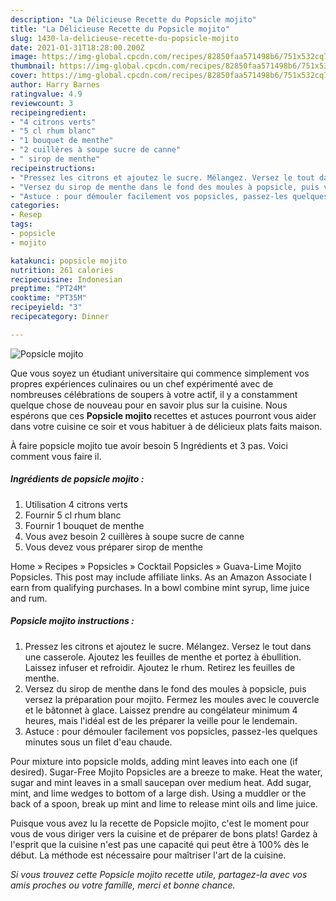 ```yaml
---
description: "La Délicieuse Recette du Popsicle mojito"
title: "La Délicieuse Recette du Popsicle mojito"
slug: 1430-la-delicieuse-recette-du-popsicle-mojito
date: 2021-01-31T18:28:00.200Z
image: https://img-global.cpcdn.com/recipes/82850faa571498b6/751x532cq70/popsicle-mojito-photo-principale-de-la-recette.jpg
thumbnail: https://img-global.cpcdn.com/recipes/82850faa571498b6/751x532cq70/popsicle-mojito-photo-principale-de-la-recette.jpg
cover: https://img-global.cpcdn.com/recipes/82850faa571498b6/751x532cq70/popsicle-mojito-photo-principale-de-la-recette.jpg
author: Harry Barnes
ratingvalue: 4.9
reviewcount: 3
recipeingredient:
- "4 citrons verts"
- "5 cl rhum blanc"
- "1 bouquet de menthe"
- "2 cuillères à soupe sucre de canne"
- " sirop de menthe"
recipeinstructions:
- "Pressez les citrons et ajoutez le sucre. Mélangez. Versez le tout dans une casserole. Ajoutez les feuilles de menthe et portez à ébullition. Laissez infuser et refroidir. Ajoutez le rhum. Retirez les feuilles de menthe."
- "Versez du sirop de menthe dans le fond des moules à popsicle, puis versez la préparation pour mojito. Fermez les moules avec le couvercle et le bâtonnet à glace. Laissez prendre au congélateur minimum 4 heures, mais l&#39;idéal est de les préparer la veille pour le lendemain."
- "Astuce : pour démouler facilement vos popsicles, passez-les quelques minutes sous un filet d&#39;eau chaude."
categories:
- Resep
tags:
- popsicle
- mojito

katakunci: popsicle mojito 
nutrition: 261 calories
recipecuisine: Indonesian
preptime: "PT24M"
cooktime: "PT35M"
recipeyield: "3"
recipecategory: Dinner

---
```



![Popsicle mojito](https://img-global.cpcdn.com/recipes/82850faa571498b6/751x532cq70/popsicle-mojito-photo-principale-de-la-recette.jpg)

Que vous soyez un étudiant universitaire qui commence simplement vos propres expériences culinaires ou un chef expérimenté avec de nombreuses célébrations de soupers à votre actif, il y a constamment quelque chose de nouveau pour en savoir plus sur la cuisine. Nous espérons que ces <strong> Popsicle mojito </strong> recettes et astuces pourront vous aider dans votre cuisine ce soir et vous habituer à de délicieux plats faits maison.

<!--inarticleads1-->

À faire popsicle mojito tue avoir besoin 5 Ingrédients et 3 pas. Voici comment vous faire il.

##### Ingrédients de popsicle mojito :

1. Utilisation 4 citrons verts
1. Fournir 5 cl rhum blanc
1. Fournir 1 bouquet de menthe
1. Vous avez besoin 2 cuillères à soupe sucre de canne
1. Vous devez vous préparer  sirop de menthe


Home » Recipes » Popsicles » Cocktail Popsicles » Guava-Lime Mojito Popsicles. This post may include affiliate links. As an Amazon Associate I earn from qualifying purchases. In a bowl combine mint syrup, lime juice and rum. 

<!--inarticleads2-->

##### Popsicle mojito instructions :

1. Pressez les citrons et ajoutez le sucre. Mélangez. Versez le tout dans une casserole. Ajoutez les feuilles de menthe et portez à ébullition. Laissez infuser et refroidir. Ajoutez le rhum. Retirez les feuilles de menthe.
1. Versez du sirop de menthe dans le fond des moules à popsicle, puis versez la préparation pour mojito. Fermez les moules avec le couvercle et le bâtonnet à glace. Laissez prendre au congélateur minimum 4 heures, mais l&#39;idéal est de les préparer la veille pour le lendemain.
1. Astuce : pour démouler facilement vos popsicles, passez-les quelques minutes sous un filet d&#39;eau chaude.


Pour mixture into popsicle molds, adding mint leaves into each one (if desired). Sugar-Free Mojito Popsicles are a breeze to make. Heat the water, sugar and mint leaves in a small saucepan over medium heat. Add sugar, mint, and lime wedges to bottom of a large dish. Using a muddler or the back of a spoon, break up mint and lime to release mint oils and lime juice. 

<!--inarticleads1-->

<p>
Puisque vous avez lu la recette de Popsicle mojito, c'est le moment pour vous de vous diriger vers la cuisine et de préparer de bons plats! Gardez à l'esprit que la cuisine n'est pas une capacité qui peut être à 100% dès le début. La méthode est nécessaire pour maîtriser l'art de la cuisine.
</p>

<p>
<i>Si vous trouvez cette Popsicle mojito recette utile, partagez-la avec vos amis proches ou votre famille, merci et bonne chance.</i>
</p>
